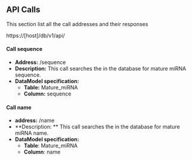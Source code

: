 ## API Calls

This section list all the call addresses and their responses

https://[host]/db/v1/api/

#### Call sequence
* **Address:** /sequence
* **Description:** This call searches the in the database for mature miRNA sequence. 
* **DataModel specification:** 
	* **Table:** Mature_miRNA 
	* **Column:** sequence   

#### Call name
* **address:** /name
* **Description: ** This call searches the in the database for mature miRNA name. 
* **DataModel specification:**
	* **Table**: Mature_miRNA 
	* **Column**: name   

	
